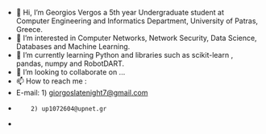 - 👋 Hi, I’m Georgios Vergos a 5th year Undergraduate student at Computer Engineering and Informatics Department, University of Patras, Greece.
- 👀 I’m interested in  Computer Networks, Network Security, Data Science, Databases and Machine Learning.
- 🌱 I’m currently learning Python and libraries such as scikit-learn , pandas, numpy and RobotDART.
- 💞️ I’m looking to collaborate on ...
- 📫 How to reach me :
- E-mail: 1) giorgoslatenight7@gmail.com
-         2) up1072604@upnet.gr
- 

<!---
Vergosss/Vergosss is a ✨ special ✨ repository because its `README.md` (this file) appears on your GitHub profile.
You can click the Preview link to take a look at your changes.
--->
